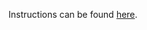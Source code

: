Instructions can be found [here](https://devops-lecture.as-code.link/tutorials/deploy-workload-with-helm#solution-minikube).
